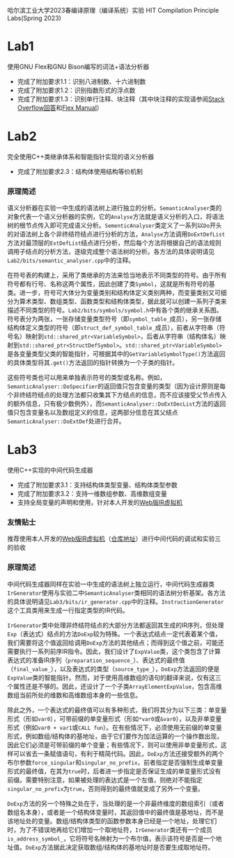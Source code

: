 哈尔滨工业大学2023春编译原理（编译系统）实验 HIT Compilation Principle Labs(Spring 2023)

# Lab1
使用GNU Flex和GNU Bison编写的词法+语法分析器
- 完成了附加要求1.1：识别八进制数、十六进制数
- 完成了附加要求1.2：识别指数形式的浮点数
- 完成了附加要求1.3：识别单行注释、块注释（其中块注释的实现请参阅[Stack Overflow回答](https://stackoverflow.com/questions/2130097/difficulty-getting-c-style-comments-in-flex-lex)和[Flex Manual](http://westes.github.io/flex/manual/Start-Conditions.html)）

# Lab2
完全使用C++类继承体系和智能指针实现的语义分析器
- 完成了附加要求2.3：结构体使用结构等价机制
### 原理简述
语义分析器在实验一中生成的语法树上进行独立的分析。`SemanticAnalyser`类的对象代表一个语义分析器的实例，它的`Analyse`方法就是语义分析的入口，将语法树的根节点传入即可完成语义分析。`SementicAnalyser`类定义了一系列以`Do`开头的对语法树上各个非终结符结点进行分析的方法，`Analyse`方法调用`DoExtDefList`方法对最顶层的`ExtDefList`结点进行分析，然后每个方法将根据自己的语法规则调用子结点的分析方法，逐级完成整个语法树的分析。各方法的具体说明请见`Lab2/bits/semantic_analyser.cpp`中的注释。  

在符号表的构建上，采用了类继承的方法来恰当地表示不同类型的符号。由于所有符号都有行号、名称这两个属性，因此创建了类`Symbol`，这就是所有符号的基类。进一步，符号可大体分为变量类别和结构体定义类别两种，而变量类别又可细分为算术类型、数组类型、函数类型和结构体类型，据此就可以创建一系列子类来描述不同类型的符号。`Lab2/bits/symbols/symbol.h`中有各个类的继承关系图。符号表分为两张，一张存储变量类型符号（即`symbol_table_`成员），另一张存储结构体定义类型的符号（即`struct_def_symbol_table_`成员），前者从字符串（符号名）映射到`std::shared_ptr<VariableSymbol>`，后者从字符串（结构体名）映射到`std::shared_ptr<StructDefSymbol>`。`std::shared_ptr<VariableSymbol>`是各变量类型父类的智能指针，可根据其中的`GetVariableSymbolType()`方法返回的具体类型将其`.get()`方法返回的指针转换为一个子类的指针。  

这些符号类也可以用来单独表示符号的类型或名称。例如，`SemanticAnalyser::DoSpecifier`的返回值只包含变量的类型（因为设计原则是每个非终结符结点的处理方法都只收集其下方结点的信息，而不应该接受父节点传入的额外信息，只有极少数例外），而`SemanticAnalyser::DoExtDecList`方法的返回值只包含变量名以及数组定义的信息，这两部分信息在其父结点`SemanticAnalyser::DoExtDef`处进行合并。

# Lab3
使用C++实现的中间代码生成器
- 完成了附加要求3.1：支持结构体类型变量、结构体类型参数
- 完成了附加要求3.2：支持一维数组参数、高维数组变量
- 支持全局变量的声明和使用，针对本人开发的[Web版IR虚拟机](https://ernestthepoet.github.io/ir-virtual-machine/)
### 友情贴士
推荐使用本人开发的[Web版IR虚拟机](https://ernestthepoet.github.io/ir-virtual-machine/)（[仓库地址](https://github.com/ErnestThePoet/ir-virtual-machine)）进行中间代码的调试和实验三的验收
### 原理简述
中间代码生成器同样在实验一中生成的语法树上独立运行，中间代码生成器类`IrGenerator`使用与实验二中`SemanticAnalyser`类相同的语法树分析基架。各方法的具体说明请见`Lab3/bits/ir_generator.cpp`中的注释。`InstructionGenerator`这个工具类用来生成一行指定类型的IR代码。  

`IrGenerator`类中处理非终结符结点的大部分方法都返回其生成的IR序列，但处理`Exp`（表达式）结点的方法`DoExp`较为特殊。一个表达式结点一定代表着某个值，我们需要将这个值返回给调用`DoExp`方法的其他结点；而得到这个值之前，可能还需要执行一系列前序IR指令。因此，我们设计了`ExpValue`类，这个类包含了计算表达式的准备IR序列（`preparation_sequence_`）、表达式的最终值（`final_value_`），以及表达式的类型（`source_type_`），`DoExp`方法返回的便是`ExpValue`类的智能指针。然而，对于使用高维数组的语句的翻译来说，仅有这三个属性还是不够的。因此，还设计了一个子类`ArrayElementExpValue`，包含高维数组当前所处的维数和高维数组本身的一些信息。  

除此之外，一个表达式的最终值可以有多种形式，我们将其分为以下三类：单变量形式（形如`var0`），可带前缀的单变量形式（形如`*var0`或`&var0`），以及非单变量形式（例如`var0 + var1`或`CALL fun`）。在有些情况下，必须使用无前缀的单变量形式，例如数组/结构体的基地址，由于它们要作为加法运算的一个操作数出现，因此它们必须是可带前缀的单个变量；有些情况下，则可以使用非单变量形式，这样可以省去一条赋值语句，有利于精简代码。因此，`DoExp`方法还接受额外的两个布尔参数`force_singular`和`singular_no_prefix`，前者指定是否强制生成单变量形式的最终值，在其为`true`时，后者进一步指定是否保证生成的单变量形式没有前缀。需要特别注意，如果被处理的表达式是一个左值，则绝对不能指定`singular_no_prefix`为`true`，否则得到的最终值就变成了另外一个变量。  

`DoExp`方法的另一个特殊之处在于，当处理的是一个非最终维度的数组索引（或者数组名本身），或者是一个结构体变量时，其返回值中的最终值是基地址，而不是该地址处的变量。数组/结构体类型的函数参数本身已经是一个地址，处理它们时，为了不错误地再给它们增加一个取地址符，`IrGenerator`类还有一个成员`is_address_symbol_`，它将符号名映射为一个布尔值，表示该符号是否是一个地址值。`DoExp`方法据此决定获取数组/结构体的基地址时是否要生成取地址符。
